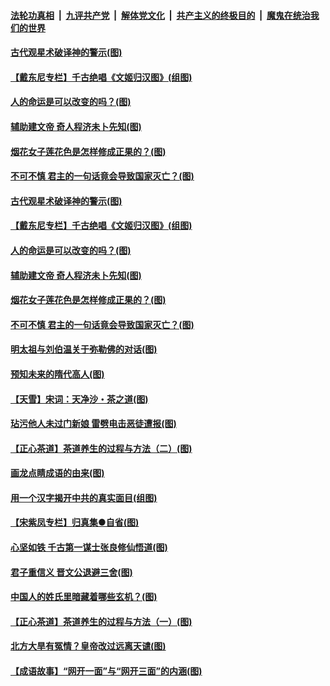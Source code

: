 

####  [法轮功真相](../../../../basic/blob/master/README.md?t=06210131) &nbsp;|&nbsp; [九评共产党](../../../../9ping.md/blob/master/README.md?t=06210131) &nbsp;|&nbsp; [解体党文化](../../../../jtdwh.md/blob/master/README.md?t=06210131)  &nbsp;|&nbsp; [共产主义的终极目的](../../../../gczydzjmd.md/blob/master/README.md?t=06210131) &nbsp;|&nbsp; [魔鬼在统治我们的世界](../../../../mgztzwmdsj.md/blob/master/README.md?t=06210131) 

#### [古代观星术破译神的警示(图)](../pages/p7/936938.md?t=06210131) 

#### [【戴东尼专栏】千古绝唱《文姬归汉图》(组图)](../pages/p7/933598.md?t=06210131) 

#### [人的命运是可以改变的吗？(图)](../pages/p7/936633.md?t=06210131) 

#### [辅助建文帝 奇人程济未卜先知(图)](../pages/p7/936751.md?t=06210131) 

#### [烟花女子莲花色是怎样修成正果的？(图)](../pages/p7/936627.md?t=06210131) 

#### [不可不慎 君主的一句话竟会导致国家灭亡？(图)](../pages/p7/936921.md?t=06210131) 

#### [古代观星术破译神的警示(图)](../pages/p7/936938.md?t=06210131) 

#### [【戴东尼专栏】千古绝唱《文姬归汉图》(组图)](../pages/p7/933598.md?t=06210131) 

#### [人的命运是可以改变的吗？(图)](../pages/p7/936633.md?t=06210131) 

#### [辅助建文帝 奇人程济未卜先知(图)](../pages/p7/936751.md?t=06210131) 

#### [烟花女子莲花色是怎样修成正果的？(图)](../pages/p7/936627.md?t=06210131) 

#### [不可不慎 君主的一句话竟会导致国家灭亡？(图)](../pages/p7/936921.md?t=06210131) 

#### [明太祖与刘伯温关于弥勒佛的对话(图)](../pages/p7/936918.md?t=06210131) 

#### [预知未来的隋代高人(图)](../pages/p7/936519.md?t=06210131) 

#### [【天雪】宋词：天净沙・茶之道(图)](../pages/p7/936606.md?t=06210131) 

#### [玷污他人未过门新娘 雷劈电击恶徒遭报(图)](../pages/p7/936730.md?t=06210131) 

#### [【正心茶道】茶道养生的过程与方法（二）(图)](../pages/p7/936188.md?t=06210131) 

#### [画龙点睛成语的由来(图)](../pages/p7/936521.md?t=06210131) 

#### [用一个汉字揭开中共的真实面目(组图)](../pages/p7/936605.md?t=06210131) 

#### [【宋紫凤专栏】归真集●自省(图)](../pages/p7/936715.md?t=06210131) 

#### [心坚如铁 千古第一谋士张良修仙悟道(图)](../pages/p7/936518.md?t=06210131) 

#### [君子重信义 晋文公退避三舍(图)](../pages/p7/936517.md?t=06210131) 

#### [中国人的姓氏里暗藏着哪些玄机？(图)](../pages/p7/936608.md?t=06210131) 

#### [【正心茶道】茶道养生的过程与方法（一）(图)](../pages/p7/936187.md?t=06210131) 

#### [北方大旱有冤情？皇帝改过远离天谴(图)](../pages/p7/936431.md?t=06210131) 

#### [【成语故事】“网开一面”与“网开三面”的内涵(图)](../pages/p7/936380.md?t=06210131) 

